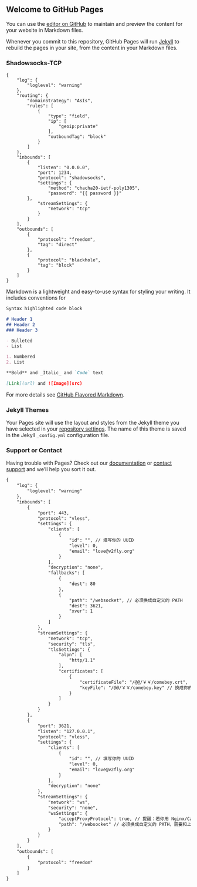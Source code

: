 ## Welcome to GitHub Pages

You can use the [editor on GitHub](https://github.com/ComeBey/v2config/edit/gh-pages/index.md) to maintain and preview the content for your website in Markdown files.

Whenever you commit to this repository, GitHub Pages will run [Jekyll](https://jekyllrb.com/) to rebuild the pages in your site, from the content in your Markdown files.

### Shadowsocks-TCP

```
{
    "log": {
        "loglevel": "warning"
    },
    "routing": {
        "domainStrategy": "AsIs",
        "rules": [
            {
                "type": "field",
                "ip": [
                    "geoip:private"
                ],
                "outboundTag": "block"
            }
        ]
    },
    "inbounds": [
        {
            "listen": "0.0.0.0",
            "port": 1234,
            "protocol": "shadowsocks",
            "settings": {
                "method": "chacha20-ietf-poly1305",
                "password": "{{ password }}"
        },
            "streamSettings": {
                "network": "tcp"
            }
        }
    ],
    "outbounds": [
        {
            "protocol": "freedom",
            "tag": "direct"
        },
        {
            "protocol": "blackhole",
            "tag": "block"
        }
    ]
}

```

Markdown is a lightweight and easy-to-use syntax for styling your writing. It includes conventions for

```markdown
Syntax highlighted code block

# Header 1
## Header 2
### Header 3

- Bulleted
- List

1. Numbered
2. List

**Bold** and _Italic_ and `Code` text

[Link](url) and ![Image](src)
```

For more details see [GitHub Flavored Markdown](https://guides.github.com/features/mastering-markdown/).

### Jekyll Themes

Your Pages site will use the layout and styles from the Jekyll theme you have selected in your [repository settings](https://github.com/ComeBey/v2config/settings). The name of this theme is saved in the Jekyll `_config.yml` configuration file.

### Support or Contact

Having trouble with Pages? Check out our [documentation](https://docs.github.com/categories/github-pages-basics/) or [contact support](https://github.com/contact) and we’ll help you sort it out.



```markdown
{
    "log": {
        "loglevel": "warning"
    },
    "inbounds": [
        {
            "port": 443,
            "protocol": "vless",
            "settings": {
                "clients": [
                    {
                        "id": "", // 填写你的 UUID
                        "level": 0,
                        "email": "love@v2fly.org"
                    }
                ],
                "decryption": "none",
                "fallbacks": [
                    {
                        "dest": 80
                    },
                    {
                        "path": "/websocket", // 必须换成自定义的 PATH
                        "dest": 3621,
                        "xver": 1
                    }
                ]
            },
            "streamSettings": {
                "network": "tcp",
                "security": "tls",
                "tlsSettings": {
                    "alpn": [
                        "http/1.1"
                    ],
                    "certificates": [
                        {
                            "certificateFile": "/@@/￥￥/comebey.crt", // 换成你的证书，绝对路径
                            "keyFile": "/@@/￥￥/comebey.key" // 换成你的私钥，绝对路径
                        }
                    ]
                }
            }
        },
        {
            "port": 3621,
            "listen": "127.0.0.1",
            "protocol": "vless",
            "settings": {
                "clients": [
                    {
                        "id": "", // 填写你的 UUID
                        "level": 0,
                        "email": "love@v2fly.org"
                    }
                ],
                "decryption": "none"
            },
            "streamSettings": {
                "network": "ws",
                "security": "none",
                "wsSettings": {
                    "acceptProxyProtocol": true, // 提醒：若你用 Nginx/Caddy 等反代 WS，需要删掉这行
                    "path": "/websocket" // 必须换成自定义的 PATH，需要和上面的一致
                }
            }
        }
    ],
    "outbounds": [
        {
            "protocol": "freedom"
        }
    ]
}
```
